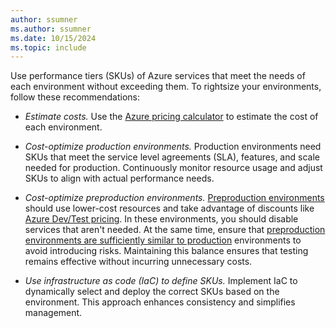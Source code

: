 ```yaml
---
author: ssumner
ms.author: ssumner
ms.date: 10/15/2024
ms.topic: include
---
```

Use performance tiers (SKUs) of Azure services that meet the needs of each environment without exceeding them. To rightsize your environments, follow these recommendations:

- *Estimate costs.* Use the [Azure pricing calculator](https://azure.microsoft.com/pricing/calculator/) to estimate the cost of each environment.

- *Cost-optimize production environments.* Production environments need SKUs that meet the service level agreements (SLA), features, and scale needed for production. Continuously monitor resource usage and adjust SKUs to align with actual performance needs.

- *Cost-optimize preproduction environments.* [Preproduction environments](/azure/well-architected/cost-optimization/optimize-environment-costs#optimize-preproduction-environments) should use lower-cost resources and take advantage of discounts like [Azure Dev/Test pricing](https://azure.microsoft.com/pricing/dev-test/#overview). In these environments, you should disable services that aren't needed. At the same time, ensure that [preproduction environments are sufficiently similar to production](/azure/well-architected/cost-optimization/optimize-environment-costs#balance-similarity-with-production) environments to avoid introducing risks. Maintaining this balance ensures that testing remains effective without incurring unnecessary costs.

- *Use infrastructure as code (IaC) to define SKUs.* Implement IaC to dynamically select and deploy the correct SKUs based on the environment. This approach enhances consistency and simplifies management.